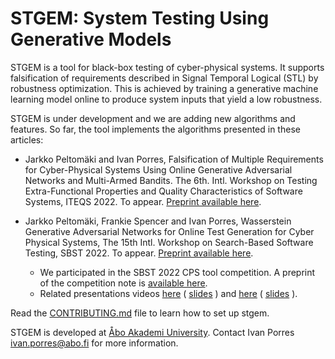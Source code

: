 # STGEM: System Testing Using Generative Models

STGEM is a tool for black-box testing of cyber-physical systems. It supports falsification of requirements described in  Signal Temporal Logical (STL) by robustness optimization. This is achieved by training a generative machine learning model online to produce system inputs that yield a low robustness. 

STGEM is under development and we are adding new algorithms and features. So far, the tool implements the algorithms presented in these articles:

- Jarkko Peltomäki and Ivan Porres, Falsification of Multiple Requirements for Cyber-Physical Systems Using Online Generative Adversarial Networks and Multi-Armed Bandits. The 6th. Intl. Workshop on Testing Extra-Functional Properties and Quality Characteristics of Software Systems, ITEQS 2022. To appear. [Preprint available here](www/articles/oganfalsify-ITEQS2022-preprint.pdf).

- Jarkko Peltomäki, Frankie Spencer and Ivan Porres, Wasserstein Generative Adversarial Networks for Online Test Generation for Cyber Physical Systems, The 15th Intl. Workshop on Search-Based Software Testing, SBST 2022. To appear. [Preprint available here](www/articles/wogan-sbst2022.pdf).
    - We participated in the SBST 2022 CPS tool competition. A preprint of the competition note is [available here](www/articles/wogan-sbst2022-competition.pdf).
    - Related presentations videos [here](https://youtu.be/Vwxu6TtzBYs?t=8349) ( [slides](www/articles/sbst2022_talk.pdf) ) and [here](https://youtu.be/Vwxu6TtzBYs?t=24952) ( [slides](www/articles/sbst2022_tool_talk.pdf) ).

Read the [CONTRIBUTING.md](CONTRIBUTING.md) file to learn how to set up stgem.

STGEM is developed at [Åbo Akademi University](https://www.abo.fi). Contact Ivan Porres ivan.porres@abo.fi for more information.
